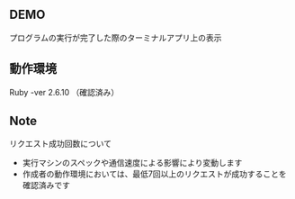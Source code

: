 ## DEMO
 プログラムの実行が完了した際のターミナルアプリ上の表示

## 動作環境
  Ruby -ver 2.6.10 （確認済み）

## Note
 
リクエスト成功回数について  
- 実行マシンのスペックや通信速度による影響により変動します
- 作成者の動作環境においては、最低7回以上のリクエストが成功することを確認済みです
